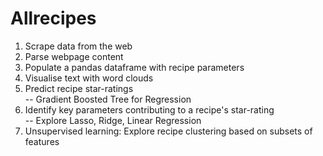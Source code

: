# Allrecipes

1. Scrape data from the web<br>
2. Parse webpage content<br>
3. Populate a pandas dataframe with recipe parameters<br>
4. Visualise text with word clouds<br>
5. Predict recipe star-ratings<br>
  -- Gradient Boosted Tree for Regression
7. Identify key parameters contributing to a recipe's star-rating<br>
  -- Explore Lasso, Ridge, Linear Regression
9. Unsupervised learning: Explore recipe clustering based on subsets of features
